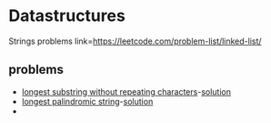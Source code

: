 # Datastructures
Strings problems link=https://leetcode.com/problem-list/linked-list/

## problems
* [longest substring without repeating characters](Strings-md/P3.md)-[solution](Strings/P3.py)
* [longest palindromic string](Strings-md/P5.md)-[solution](Strings/P5.py)
* 